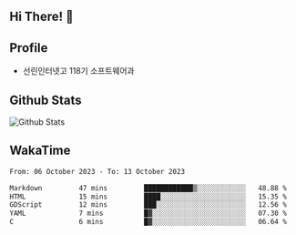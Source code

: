 ## Hi There! 👋

## Profile

-   선린인터넷고 118기 소프트웨어과

## Github Stats

![Github Stats](https://github-readme-stats.vercel.app/api/top-langs/?username=NY0510&theme=tokyonight&hide_border=true&layout=compact)

## WakaTime

<!--START_SECTION:waka-->

```txt
From: 06 October 2023 - To: 13 October 2023

Markdown         47 mins         ████████████▒░░░░░░░░░░░░   48.88 %
HTML             15 mins         ████░░░░░░░░░░░░░░░░░░░░░   15.35 %
GDScript         12 mins         ███░░░░░░░░░░░░░░░░░░░░░░   12.56 %
YAML             7 mins          █▓░░░░░░░░░░░░░░░░░░░░░░░   07.30 %
C                6 mins          █▓░░░░░░░░░░░░░░░░░░░░░░░   06.64 %
```

<!--END_SECTION:waka-->
